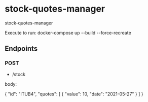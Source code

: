 # stock-quotes-manager
stock-quotes-manager

Execute to run:
   docker-compose up --build --force-recreate


## Endpoints

### POST
* /stock


body:

{
	"id": "ITUB4",
	"quotes": [
		{
			"value": 10,
			"date": "2021-05-27"
		}
	]
}
